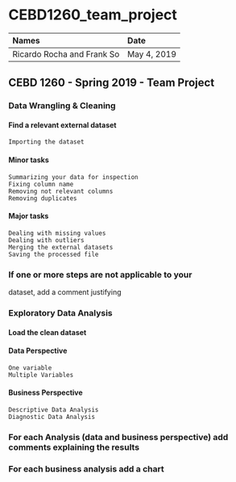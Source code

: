 # CEBD1260_team_project

| Names | Date |
|:-------|:---------------|
|Ricardo Rocha and Frank So| May 4, 2019|

## CEBD 1260 - Spring 2019 - Team Project

### Data Wrangling & Cleaning
#### Find a relevant external dataset
    Importing the dataset
#### Minor tasks
    Summarizing your data for inspection
    Fixing column name
    Removing not relevant columns
    Removing duplicates
#### Major tasks
    Dealing with missing values
    Dealing with outliers
    Merging the external datasets
    Saving the processed file

### If one or more steps are not applicable to your
dataset, add a comment justifying

### Exploratory Data Analysis
#### Load the clean dataset
#### Data Perspective
    One variable
    Multiple Variables
#### Business Perspective
    Descriptive Data Analysis
    Diagnostic Data Analysis
### For each Analysis (data and business perspective) add comments explaining the results
### For each business analysis add a chart

